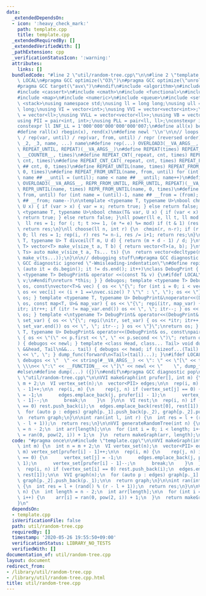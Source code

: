 ```yaml
---
data:
  _extendedDependsOn:
  - icon: ':heavy_check_mark:'
    path: template.cpp
    title: template.cpp
  _extendedRequiredBy: []
  _extendedVerifiedWith: []
  _pathExtension: cpp
  _verificationStatusIcon: ':warning:'
  attributes:
    links: []
  bundledCode: "#line 2 \"util/random-tree.cpp\"\n\n#line 2 \"template.cpp\"\n\n#ifndef\
    \ LOCAL\n#pragma GCC optimize(\"O3\")\n#pragma GCC optimize(\"unroll-loops\")\n\
    #pragma GCC target(\"avx\")\n#endif\n#include <algorithm>\n#include <bitset>\n\
    #include <cassert>\n#include <cmath>\n#include <functional>\n#include <iostream>\n\
    #include <map>\n#include <numeric>\n#include <queue>\n#include <set>\n#include\
    \ <stack>\nusing namespace std;\nusing ll = long long;\nusing ull = unsigned long\
    \ long;\nusing VI = vector<int>;\nusing VVI = vector<vector<int>>;\nusing VLL\
    \ = vector<ll>;\nusing VVLL = vector<vector<ll>>;\nusing VB = vector<bool>;\n\
    using PII = pair<int, int>;\nusing PLL = pair<ll, ll>;\nconstexpr int INF = 1000000007;\n\
    constexpr ll INF_LL = 1'000'000'000'000'000'007;\n#define all(x) begin(x), end(x)\n\
    #define rall(x) rbegin(x), rend(x)\n#define newl '\\n'\n\n// loops rep(until)\
    \ / rep(var, until) / rep(var, from, until) / repr (reversed order)\n#define OVERLOAD3(_1,\
    \ _2, _3, name, ...) name\n#define rep(...) OVERLOAD3(__VA_ARGS__, REPEAT_FROM_UNTIL,\
    \ REPEAT_UNTIL, REPEAT)(__VA_ARGS__)\n#define REPEAT(times) REPEAT_CNT(_repeat,\
    \ __COUNTER__, times)\n#define REPEAT_CNT(_repeat, cnt, times) REPEAT_CNT_CAT(_repeat,\
    \ cnt, times)\n#define REPEAT_CNT_CAT(_repeat, cnt, times) REPEAT_FROM_UNTIL(_repeat\
    \ ## cnt, 0, times)\n#define REPEAT_UNTIL(name, times) REPEAT_FROM_UNTIL(name,\
    \ 0, times)\n#define REPEAT_FROM_UNTIL(name, from, until) for (int name = from,\
    \ name ## __until = (until); name < name ## __until; name++)\n#define repr(...)\
    \ OVERLOAD3(__VA_ARGS__, REPR_FROM_UNTIL, REPR_UNTIL, REPEAT)(__VA_ARGS__)\n#define\
    \ REPR_UNTIL(name, times) REPR_FROM_UNTIL(name, 0, times)\n#define REPR_FROM_UNTIL(name,\
    \ from, until) for (int name = (until)-1, name ## __from = (from); name >= name\
    \ ## __from; name--)\n\ntemplate <typename T, typename U>\nbool chmin(T& var,\
    \ U x) { if (var > x) { var = x; return true; } else return false; }\ntemplate\
    \ <typename T, typename U>\nbool chmax(T& var, U x) { if (var < x) { var = x;\
    \ return true; } else return false; }\nll power(ll e, ll t, ll mod = INF_LL) {\n\
    \  ll res = 1; for (; t; t >>= 1, (e *= e) %= mod) if (t & 1) (res *= e) %= mod;\
    \ return res;\n}\nll choose(ll n, int r) {\n  chmin(r, n-r); if (r < 0) return\
    \ 0; ll res = 1; rep(i, r) res *= n-i, res /= i+1; return res;\n}\ntemplate <typename\
    \ T, typename U> T divceil(T m, U d) { return (m + d - 1) / d; }\ntemplate <typename\
    \ T> vector<T> make_v(size_t a, T b) { return vector<T>(a, b); }\ntemplate <typename...\
    \ Ts> auto make_v(size_t a, Ts... ts) {\n  return vector<decltype(make_v(ts...))>(a,\
    \ make_v(ts...));\n}\n\n// debugging stuff\n#pragma GCC diagnostic push\n#pragma\
    \ GCC diagnostic ignored \"-Wmisleading-indentation\"\n#define repi(it, ds) for\
    \ (auto it = ds.begin(); it != ds.end(); it++)\nclass DebugPrint { public: template\
    \ <typename T> DebugPrint& operator <<(const T& v) {\n#ifdef LOCAL\n    cerr <<\
    \ v;\n#endif\nreturn *this; } } debugos; template <typename T> DebugPrint& operator<<(DebugPrint&\
    \ os, const\nvector<T>& vec) { os << \"{\"; for (int i = 0; i < vec.size(); i++)\
    \ os << vec[i] << (i + 1 ==\nvec.size() ? \"\" : \", \"); os << \"}\"; return\
    \ os; } template <typename T, typename U> DebugPrint&\noperator<<(DebugPrint&\
    \ os, const map<T, U>& map_var) { os << \"{\"; repi(itr, map_var) { os << *\n\
    itr; itr++; if (itr != map_var.end()) os << \", \"; itr--; } os << \"}\"; return\
    \ os; } template <\ntypename T> DebugPrint& operator<<(DebugPrint& os, const set<T>&\
    \ set_var) { os << \"{\"; repi(\nitr, set_var) { os << *itr; itr++; if (itr !=\
    \ set_var.end()) os << \", \"; itr--; } os << \"}\";\nreturn os; } template <typename\
    \ T, typename U> DebugPrint& operator<<(DebugPrint& os, const\npair<T, U>& p)\
    \ { os << \"(\" << p.first << \", \" << p.second << \")\"; return os; } void dump_func(\n\
    ) { debugos << newl; } template <class Head, class... Tail> void dump_func(Head\
    \ &&head, Tail\n&&... tail) { debugos << head; if (sizeof...(Tail) > 0) { debugos\
    \ << \", \"; } dump_func(forward\n<Tail>(tail)...); }\n#ifdef LOCAL\n#define dump(...)\
    \ debugos << \"  \" << string(#__VA_ARGS__) << \": \" << \"[\" << to_string(__LINE__)\
    \ \\\n<< \":\" << __FUNCTION__ << \"]\" << newl << \"    \", dump_func(__VA_ARGS__)\n\
    #else\n#define dump(...) ({})\n#endif\n#pragma GCC diagnostic pop\n\n\n#line 4\
    \ \"util/random-tree.cpp\"\n\nVVI makeGraph(int prufer[], int m) {\n  int n =\
    \ m + 2;\n  VI vertex_set(n);\n  vector<PII> edges;\n\n  rep(i, m) vertex_set[prufer[i]\
    \ - 1]++;\n\n  rep(i, m) {\n    rep(j, n) if (vertex_set[j] == 0) {\n      vertex_set[j]\
    \ = -1;\n      edges.emplace_back(j, prufer[i] - 1);\n      vertex_set[prufer[i]\
    \ - 1]--;\n      break;\n    }\n  }\n\n  VI rest;\n  rep(i, n) if (vertex_set[i]\
    \ == 0) rest.push_back(i);\n  edges.emplace_back(rest[0], rest[1]);\n\n  VVI graph(n);\n\
    \  for (auto p : edges) graph[p._1].push_back(p._2), graph[p._2].push_back(p._1);\n\
    \n  return graph;\n}\n\nint ran(int l, int r) {\n  int res = l + (rand() % (r\
    \ - l + 1));\n  return res;\n}\n\nVVI generateRandomTree(int n) {\n  int length\
    \ = n - 2;\n  int arr[length];\n\n  for (int i = 0; i < length; i++) {\n    arr[i]\
    \ = ran(0, pow(2, i)) + 1;\n  }\n  return makeGraph(arr, length);\n}\n"
  code: "#pragma once\n\n#include \"template.cpp\"\n\nVVI makeGraph(int prufer[],\
    \ int m) {\n  int n = m + 2;\n  VI vertex_set(n);\n  vector<PII> edges;\n\n  rep(i,\
    \ m) vertex_set[prufer[i] - 1]++;\n\n  rep(i, m) {\n    rep(j, n) if (vertex_set[j]\
    \ == 0) {\n      vertex_set[j] = -1;\n      edges.emplace_back(j, prufer[i] -\
    \ 1);\n      vertex_set[prufer[i] - 1]--;\n      break;\n    }\n  }\n\n  VI rest;\n\
    \  rep(i, n) if (vertex_set[i] == 0) rest.push_back(i);\n  edges.emplace_back(rest[0],\
    \ rest[1]);\n\n  VVI graph(n);\n  for (auto p : edges) graph[p._1].push_back(p._2),\
    \ graph[p._2].push_back(p._1);\n\n  return graph;\n}\n\nint ran(int l, int r)\
    \ {\n  int res = l + (rand() % (r - l + 1));\n  return res;\n}\n\nVVI generateRandomTree(int\
    \ n) {\n  int length = n - 2;\n  int arr[length];\n\n  for (int i = 0; i < length;\
    \ i++) {\n    arr[i] = ran(0, pow(2, i)) + 1;\n  }\n  return makeGraph(arr, length);\n\
    }\n"
  dependsOn:
  - template.cpp
  isVerificationFile: false
  path: util/random-tree.cpp
  requiredBy: []
  timestamp: '2020-05-26 19:55:50+09:00'
  verificationStatus: LIBRARY_NO_TESTS
  verifiedWith: []
documentation_of: util/random-tree.cpp
layout: document
redirect_from:
- /library/util/random-tree.cpp
- /library/util/random-tree.cpp.html
title: util/random-tree.cpp
---
```

